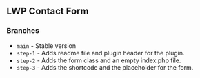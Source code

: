 ## LWP Contact Form

### Branches
- `main` - Stable version
- `step-1` - Adds readme file and plugin header for the plugin.
- `step-2` - Adds the form class and an empty index.php file.
- `step-3` - Adds the shortcode and the placeholder for the form.